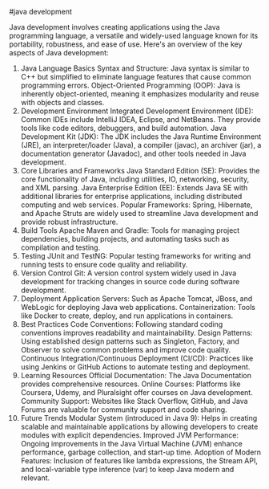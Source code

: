 #java development

Java development involves creating applications using the Java programming language, a versatile and widely-used language known for its portability, robustness, and ease of use. Here's an overview of the key aspects of Java development:

1. Java Language Basics
Syntax and Structure: Java syntax is similar to C++ but simplified to eliminate language features that cause common programming errors.
Object-Oriented Programming (OOP): Java is inherently object-oriented, meaning it emphasizes modularity and reuse with objects and classes.
2. Development Environment
Integrated Development Environment (IDE): Common IDEs include IntelliJ IDEA, Eclipse, and NetBeans. They provide tools like code editors, debuggers, and build automation.
Java Development Kit (JDK): The JDK includes the Java Runtime Environment (JRE), an interpreter/loader (Java), a compiler (javac), an archiver (jar), a documentation generator (Javadoc), and other tools needed in Java development.
3. Core Libraries and Frameworks
Java Standard Edition (SE): Provides the core functionality of Java, including utilities, IO, networking, security, and XML parsing.
Java Enterprise Edition (EE): Extends Java SE with additional libraries for enterprise applications, including distributed computing and web services.
Popular Frameworks: Spring, Hibernate, and Apache Struts are widely used to streamline Java development and provide robust infrastructure.
4. Build Tools
Apache Maven and Gradle: Tools for managing project dependencies, building projects, and automating tasks such as compilation and testing.
5. Testing
JUnit and TestNG: Popular testing frameworks for writing and running tests to ensure code quality and reliability.
6. Version Control
Git: A version control system widely used in Java development for tracking changes in source code during software development.
7. Deployment
Application Servers: Such as Apache Tomcat, JBoss, and WebLogic for deploying Java web applications.
Containerization: Tools like Docker to create, deploy, and run applications in containers.
8. Best Practices
Code Conventions: Following standard coding conventions improves readability and maintainability.
Design Patterns: Using established design patterns such as Singleton, Factory, and Observer to solve common problems and improve code quality.
Continuous Integration/Continuous Deployment (CI/CD): Practices like using Jenkins or GitHub Actions to automate testing and deployment.
9. Learning Resources
Official Documentation: The Java Documentation provides comprehensive resources.
Online Courses: Platforms like Coursera, Udemy, and Pluralsight offer courses on Java development.
Community Support: Websites like Stack Overflow, GitHub, and Java Forums are valuable for community support and code sharing.
10. Future Trends
Modular System (introduced in Java 9): Helps in creating scalable and maintainable applications by allowing developers to create modules with explicit dependencies.
Improved JVM Performance: Ongoing improvements in the Java Virtual Machine (JVM) enhance performance, garbage collection, and start-up time.
Adoption of Modern Features: Inclusion of features like lambda expressions, the Stream API, and local-variable type inference (var) to keep Java modern and relevant.
